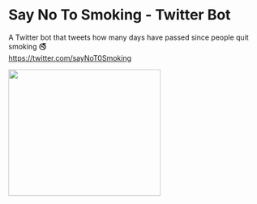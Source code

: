 # Say No To Smoking - Twitter Bot
A Twitter bot that tweets how many days have passed since people quit smoking 🚭
<br>
https://twitter.com/sayNoT0Smoking
<p align="left">
<img src="https://previews.123rf.com/images/gloly67/gloly671904/gloly67190400055/123249460-cartoon-lung-character-say-no-to-cigarette-smoking-is-harmful-to-human-lung-resulting-in-organ-damag.jpg" 
     width="300" 
     height="250" />
</p>
